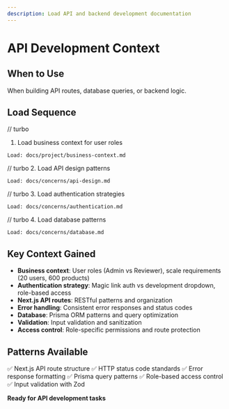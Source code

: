 ```yaml
---
description: Load API and backend development documentation
---
```


# API Development Context

## When to Use
When building API routes, database queries, or backend logic.

## Load Sequence

// turbo
1. Load business context for user roles
```
Load: docs/project/business-context.md
```

// turbo
2. Load API design patterns
```
Load: docs/concerns/api-design.md
```

// turbo
3. Load authentication strategies
```
Load: docs/concerns/authentication.md
```

// turbo
4. Load database patterns
```
Load: docs/concerns/database.md
```

## Key Context Gained
- **Business context**: User roles (Admin vs Reviewer), scale requirements (20 users, 600 products)
- **Authentication strategy**: Magic link auth vs development dropdown, role-based access
- **Next.js API routes**: RESTful patterns and organization
- **Error handling**: Consistent error responses and status codes
- **Database**: Prisma ORM patterns and query optimization
- **Validation**: Input validation and sanitization
- **Access control**: Role-specific permissions and route protection

## Patterns Available
✅ Next.js API route structure
✅ HTTP status code standards
✅ Error response formatting
✅ Prisma query patterns
✅ Role-based access control
✅ Input validation with Zod

**Ready for API development tasks**
